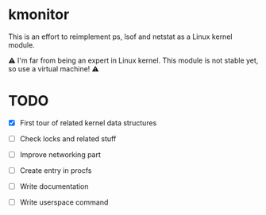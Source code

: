 # kmonitor

This is an effort to reimplement ps, lsof and netstat as a Linux kernel module.

:warning: I'm far from being an expert in Linux kernel. This module is not stable yet, so use a virtual machine! :warning: 

# TODO 

- [x] First tour of related kernel data structures
- [ ] Check locks and related stuff
- [ ] Improve networking part
- [ ] Create entry in procfs
- [ ] Write documentation 
- [ ] Write userspace command 


